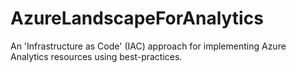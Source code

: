 # AzureLandscapeForAnalytics
An 'Infrastructure as Code' (IAC) approach for implementing Azure Analytics resources using best-practices. 
